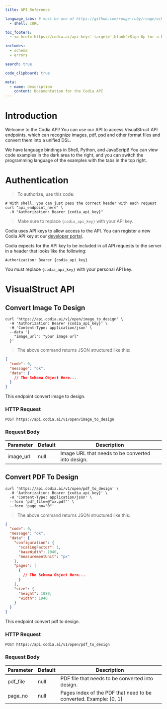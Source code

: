 ```yaml
---
title: API Reference

language_tabs: # must be one of https://github.com/rouge-ruby/rouge/wiki/List-of-supported-languages-and-lexers
  - shell: cURL

toc_footers:
  - <a href='https://codia.ai/api-keys' target='_blank'>Sign Up for a Developer Key</a>

includes:
  - schema
  - errors

search: true

code_clipboard: true

meta:
  - name: description
    content: Documentation for the Codia API
---
```


# Introduction

Welcome to the Codia API! You can use our API to access VisualStruct API endpoints, which can recognize images, pdf, psd and other format files and convert them into a unified DSL.

We have language bindings in Shell, Python, and JavaScript! You can view code examples in the dark area to the right, and you can switch the programming language of the examples with the tabs in the top right.

# Authentication

> To authorize, use this code:

```shell
# With shell, you can just pass the correct header with each request
curl "api_endpoint_here" \
  -H "Authorization: Bearer {codia_api_key}"
```

> Make sure to replace `{codia_api_key}` with your API key.

Codia uses API keys to allow access to the API. You can register a new Codia API key at our [developer portal](https://codia.ai).

Codia expects for the API key to be included in all API requests to the server in a header that looks like the following:

`Authorization: Bearer {codia_api_key}`

<aside class="notice">
You must replace <code>{codia_api_key}</code> with your personal API key.
</aside>

# VisualStruct API

## Convert Image To Design

```shell
curl 'https://api.codia.ai/v1/open/image_to_design' \
  -H 'Authorization: Bearer {codia_api_key}' \
  -H 'Content-Type: application/json' \
  --data '{
    "image_url": "your image url"
  }'
```

> The above command returns JSON structured like this:

```json
{
  "code": 0,
  "message": "ok",
  "data": {
    // The Schema Object Here...
  }
}
```

This endpoint convert image to design.

### HTTP Request

`POST https://api.codia.ai/v1/open/image_to_design`

### Request Body

Parameter | Default | Description
--------- |---------| -----------
image_url | null    | Image URL that needs to be converted into design.

## Convert PDF To Design

```shell
curl 'https://api.codia.ai/v1/open/pdf_to_design' \
  -H 'Authorization: Bearer {codia_api_key}' \
  -H 'Content-Type: application/json' \
  --form 'pdf_file=@"xx.pdf"' \
  --form 'page_no="0"'
```

> The above command returns JSON structured like this:

```json
{
  "code": 0,
  "message": "ok",
  "data": {
    "configuration": {
      "scalingFactor": 1,
      "baseWidth": 1940,
      "measurementUnit": "px"
    },
    "pages": [
      {
        // The Schema Object Here...
      }
    ],
    "size": {
      "height": 1080,
      "width": 1940
    }
  }
}
```

This endpoint convert pdf to design.

### HTTP Request

`POST https://api.codia.ai/v1/open/pdf_to_design`

### Request Body

Parameter | Default | Description
--------- |---------| -----------
pdf_file | null    | PDF file that needs to be converted into design.
page_no | null    | Pages index of the PDF that need to be converted. Example: [0, 1]
